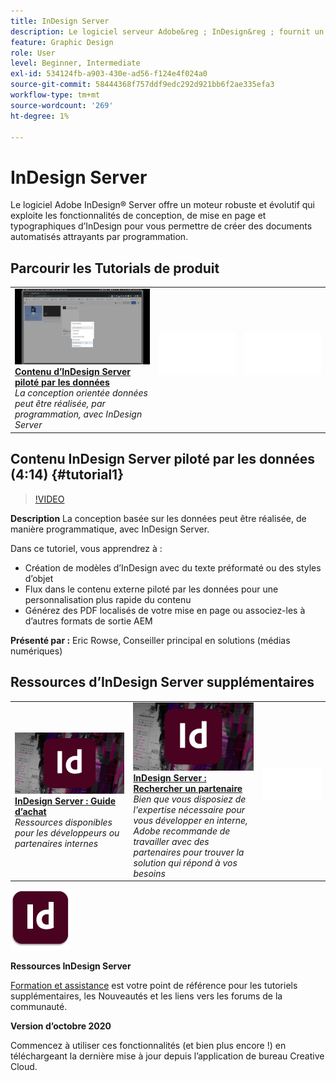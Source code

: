 ```yaml
---
title: InDesign Server 
description: Le logiciel serveur Adobe&reg ; InDesign&reg ; fournit un Adobe robuste et évolutif qui exploite les fonctionnalités de conception, de mise en page et typographiques d'InDesign pour vous permettre de créer des documents automatisés attrayants par programmation
feature: Graphic Design
role: User
level: Beginner, Intermediate
exl-id: 534124fb-a903-430e-ad56-f124e4f024a0
source-git-commit: 58444368f757ddf9edc292d921bb6f2ae335efa3
workflow-type: tm+mt
source-wordcount: '269'
ht-degree: 1%

---
```


# InDesign Server 

Le logiciel Adobe InDesign® Server offre un moteur robuste et évolutif qui exploite les fonctionnalités de conception, de mise en page et typographiques d’InDesign pour vous permettre de créer des documents automatisés attrayants par programmation.

## Parcourir les Tutorials de produit

<table style="table-layout:fixed">
<tr>
 <td>
   <a href="indesignserver.md#tutorial1">
      <img alt="Contenu d’InDesign Server piloté par les données" src="../assets/dataDriven-InDesign-Server-Content.jpg" />
   </a>
    <div>
   <a href="indesignserver.md#tutorial1"><strong>Contenu d’InDesign Server piloté par les données</strong></a>
    </div>
    <em>La conception orientée données peut être réalisée, par programmation, avec InDesign Server</em>
    <br>
  </td>
  <td>
    <img alt="Espaceur" src="../assets/Whitespacer.png" />
    <div>
    <br>
  </td>
  <td>
    <img alt="Espaceur" src="../assets/Whitespacer.png" />
    <div>
    <br>
  </td>
</tr>
</table>

## Contenu InDesign Server piloté par les données (4:14) {#tutorial1}

>[!VIDEO](https://video.tv.adobe.com/v/326901?hidetitle=true)

**Description**
La conception basée sur les données peut être réalisée, de manière programmatique, avec InDesign Server.

Dans ce tutoriel, vous apprendrez à :
* Création de modèles d’InDesign avec du texte préformaté ou des styles d’objet
* Flux dans le contenu externe piloté par les données pour une personnalisation plus rapide du contenu
* Générez des PDF localisés de votre mise en page ou associez-les à d’autres formats de sortie AEM

**Présenté par :**
Eric Rowse, Conseiller principal en solutions (médias numériques)

## Ressources d’InDesign Server supplémentaires

<table>
<tr>
 <td>
   <a href="https://www.adobe.com/products/indesignserver/buying-guide.html">
      <img alt="InDesign Server : Guide d’achat" src="../assets/IDS_Thumbnail.jpg" />
   </a>
    <div>
   <a href="https://www.adobe.com/products/indesignserver/buying-guide.html"><strong>InDesign Server : Guide d’achat</strong></a>
    </div>
    <em>Ressources disponibles pour les développeurs ou partenaires internes</em>
    <br>
  </td>
  <td>
   <a href="https://www.adobe.com/products/indesignserver/partner.html">
      <img alt="InDesign Server : Rechercher un partenaire" src="../assets/IDS_Thumbnail.jpg" />
   </a>
    <div>
   <a href="https://www.adobe.com/products/indesignserver/partner.html"><strong>InDesign Server : Rechercher un partenaire</strong></a>
    </div>
    <em>Bien que vous disposiez de l'expertise nécessaire pour vous développer en interne, Adobe recommande de travailler avec des partenaires pour trouver la solution qui répond à vos besoins</em>
    <br>
  </td>
  <td>
    <img alt="Espaceur" src="../assets/Whitespacer.png" />
    <div>
    <br>
  </td>
</tr>
</table>

![Logo d’InDesign Server](../assets/id_server_appicon_96.png)

**Ressources InDesign Server**

[Formation et assistance](https://www.adobe.com/products/indesignserver.html) est votre point de référence pour les tutoriels supplémentaires, les Nouveautés et les liens vers les forums de la communauté.

**Version d’octobre 2020**

Commencez à utiliser ces fonctionnalités (et bien plus encore !) en téléchargeant la dernière mise à jour depuis l’application de bureau Creative Cloud.
